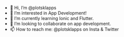 - 👋 Hi, I’m @plotsklapps
- 👀 I’m interested in App Development!
- 🌱 I’m currently learning Ionic and Flutter.
- 💞️ I’m looking to collaborate on app development.
- 📫 How to reach me: @plotsklapps on Insta & Twitter

<!---
plotsklapps/plotsklapps is a ✨ special ✨ repository because its `README.md` (this file) appears on your GitHub profile.
You can click the Preview link to take a look at your changes.
--->
